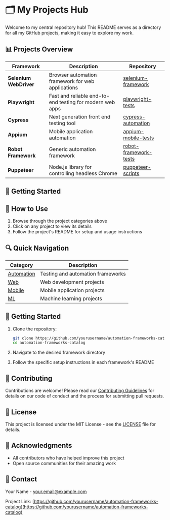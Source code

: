# 🗂️ My Projects Hub

Welcome to my central repository hub! This README serves as a directory for all my GitHub projects, making it easy to explore my work.

## 📊 Projects Overview

| Framework | Description | Repository |
|-----------|-------------|------------|
| **Selenium WebDriver** | Browser automation framework for web applications | [selenium-framework](https://github.com/yourusername/selenium-framework) |
| **Playwright** | Fast and reliable end-to-end testing for modern web apps | [playwright-tests](https://github.com/yourusername/playwright-tests) |
| **Cypress** | Next generation front end testing tool | [cypress-automation](https://github.com/yourusername/cypress-automation) |
| **Appium** | Mobile application automation | [appium-mobile-tests](https://github.com/yourusername/appium-mobile-tests) |
| **Robot Framework** | Generic automation framework | [robot-framework-tests](https://github.com/yourusername/robot-framework-tests) |
| **Puppeteer** | Node.js library for controlling headless Chrome | [puppeteer-scripts](https://github.com/yourusername/puppeteer-scripts) |

## 🚀 Getting Started

## 📌 How to Use

1. Browse through the project categories above
2. Click on any project to view its details
3. Follow the project's README for setup and usage instructions

## 🔍 Quick Navigation

| Category           | Description                           |
|--------------------|---------------------------------------|
| [Automation](frameworks/) | Testing and automation frameworks     |
| [Web](web/)       | Web development projects              |
| [Mobile](mobile/)| Mobile application projects           |
| [ML](ml/)        | Machine learning projects             |

## 🚀 Getting Started

1. Clone the repository:
   ```bash
   git clone https://github.com/yourusername/automation-frameworks-catalog.git
   cd automation-frameworks-catalog
   ```

2. Navigate to the desired framework directory
3. Follow the specific setup instructions in each framework's README



## 🤝 Contributing

Contributions are welcome! Please read our [Contributing Guidelines](CONTRIBUTING.md) for details on our code of conduct and the process for submitting pull requests.

## 📄 License

This project is licensed under the MIT License - see the [LICENSE](LICENSE) file for details.

## 🙏 Acknowledgments

- All contributors who have helped improve this project
- Open source communities for their amazing work

## 📧 Contact

Your Name - your.email@example.com

Project Link: [https://github.com/yourusername/automation-frameworks-catalog](https://github.com/yourusername/automation-frameworks-catalog)
